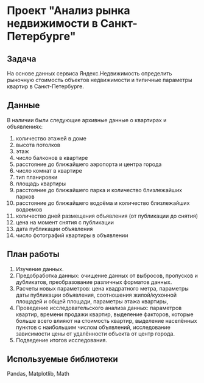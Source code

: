 # Проект "Анализ рынка недвижимости в Санкт-Петербурге"

## Задача

На основе данных сервиса Яндекс.Недвижимость определить рыночную стоимость объектов недвижимости и типичные параметры квартир в Санкт-Петербурге.

## Данные

В наличии были следующие архивные данные о квартирах и объявлениях:

1. количество этажей в доме
2. высота потолков
3. этаж
4. число балконов в квартире
5. расстояние до ближайшего аэропорта и центра города
6. число комнат в квартире
7. тип планировки
8. площадь квартиры
9. расстояние до ближайшего парка и количество близлежайших парков 
10. расстояние до ближайшего водоёма и количество близлежайших водоемов
11. количество дней размещения объявления (от публикации до снятия)
12. цена на момент снятия с публикации
13. дата публикации объявления
14. число фотографий квартиры в объявлении

## План работы

1. Изучение данных.
2. Предобработка данных: очищение данных от выбросов, пропусков и дубликатов, преобразование различных форматов данных.
3. Расчеты новых параметров: цена квадратного метра, параметры даты публикации объявления, соотношения жилой/кухонной площадей и общей площади, параметры этажа квартиры, 
4. Проведение исследовательского анализа данных: параметров квартир, времени продажи квартир, выделение факторов, которые больше всего влияют на стоимость квартир, выделение населённых пунктов с наибольшим числом объявлений, исследование зависимости цены от удалённости объекта от центр города.
5. Подведение итогов исследования.

## Используемые библиотеки

Pandas, Matplotlib, Math